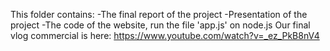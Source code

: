 This folder contains:
-The final report of the project
-Presentation of the project
-The code of the website, run the file 'app.js' on node.js
 Our final vlog commercial is here:
 https://www.youtube.com/watch?v=_ez_PkB8nV4